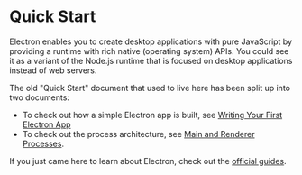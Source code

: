 # Quick Start

Electron enables you to create desktop applications with pure JavaScript by
providing a runtime with rich native (operating system) APIs. You could see it
as a variant of the Node.js runtime that is focused on desktop applications
instead of web servers.

The old "Quick Start" document that used to live here has been split up into
two documents:

* To check out how a simple Electron app is built, see
[Writing Your First Electron App][first-app]
* To check out the process architecture, see
[Main and Renderer Processes][processes].

If you just came here to learn about Electron, check out the
[official guides][readme].

[first-app]: ./first-app.md
[processes]: ./electron-apis.md#main-and-renderer-processes
[readme]: ../README.md

